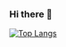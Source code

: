 ### Hi there 👋

[![Top Langs](https://github-readme-stats.vercel.app/api/top-langs/?username=UnbreakCode&langs_count=8)](https://github.com/anuraghazra/github-readme-stats)

<!--
**UnbreakCode/UnbreakCode** is a ✨ _special_ ✨ repository because its `README.md` (this file) appears on your GitHub profile.

Here are some ideas to get you started:

- 🔭 I’m currently working on ...
- 🌱 I’m currently learning ...
- 👯 I’m looking to collaborate on ...
- 🤔 I’m looking for help with ...
- 💬 Ask me about ...
- 📫 How to reach me: ...
- 😄 Pronouns: ...
- ⚡ Fun fact: ...
-->
